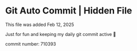 # Git Auto Commit | Hidden File

This file was added Feb 12, 2025

Just for fun and keeping my daily git commit active 🤪

commit number: 710393
